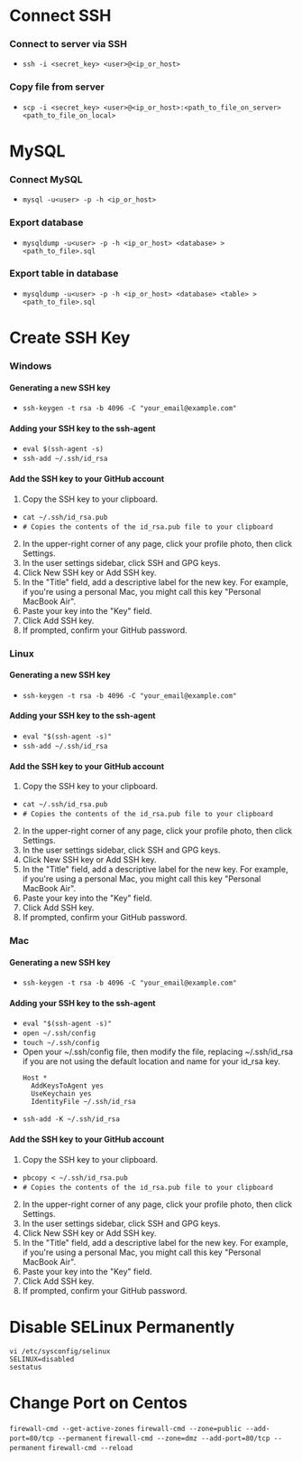 # Connect SSH
### Connect to server via SSH
- `ssh -i <secret_key> <user>@<ip_or_host>`

### Copy file from server
- `scp -i <secret_key> <user>@<ip_or_host>:<path_to_file_on_server> <path_to_file_on_local>`

# MySQL
### Connect MySQL
- `mysql -u<user> -p -h <ip_or_host>`

### Export database
- `mysqldump -u<user> -p -h <ip_or_host> <database> > <path_to_file>.sql`

### Export table in database
- `mysqldump -u<user> -p -h <ip_or_host> <database> <table> > <path_to_file>.sql`

# Create SSH Key
### Windows
#### Generating a new SSH key
- `ssh-keygen -t rsa -b 4096 -C "your_email@example.com"`

#### Adding your SSH key to the ssh-agent
- `eval $(ssh-agent -s)`
- `ssh-add ~/.ssh/id_rsa`

#### Add the SSH key to your GitHub account
1. Copy the SSH key to your clipboard.
  - `cat ~/.ssh/id_rsa.pub`
  - `# Copies the contents of the id_rsa.pub file to your clipboard`

2. In the upper-right corner of any page, click your profile photo, then click Settings.
3. In the user settings sidebar, click SSH and GPG keys.
4. Click New SSH key or Add SSH key.
5. In the "Title" field, add a descriptive label for the new key. For example, if you're using a personal Mac, you might call this key "Personal MacBook Air".
6. Paste your key into the "Key" field.
7. Click Add SSH key.
8. If prompted, confirm your GitHub password.

### Linux
#### Generating a new SSH key
- `ssh-keygen -t rsa -b 4096 -C "your_email@example.com"`

#### Adding your SSH key to the ssh-agent
- `eval "$(ssh-agent -s)"`
- `ssh-add ~/.ssh/id_rsa`

#### Add the SSH key to your GitHub account
1. Copy the SSH key to your clipboard.
  - `cat ~/.ssh/id_rsa.pub`
  - `# Copies the contents of the id_rsa.pub file to your clipboard`

2. In the upper-right corner of any page, click your profile photo, then click Settings.
3. In the user settings sidebar, click SSH and GPG keys.
4. Click New SSH key or Add SSH key.
5. In the "Title" field, add a descriptive label for the new key. For example, if you're using a personal Mac, you might call this key "Personal MacBook Air".
6. Paste your key into the "Key" field.
7. Click Add SSH key.
8. If prompted, confirm your GitHub password.

### Mac
#### Generating a new SSH key
- `ssh-keygen -t rsa -b 4096 -C "your_email@example.com"`

#### Adding your SSH key to the ssh-agent
- `eval "$(ssh-agent -s)"`
- `open ~/.ssh/config`
- `touch ~/.ssh/config`
- Open your ~/.ssh/config file, then modify the file, replacing ~/.ssh/id_rsa if you are not using the default location and name for your id_rsa key.
  ```
  Host *
    AddKeysToAgent yes
    UseKeychain yes
    IdentityFile ~/.ssh/id_rsa
  ```
- `ssh-add -K ~/.ssh/id_rsa`

#### Add the SSH key to your GitHub account
1. Copy the SSH key to your clipboard.
  - `pbcopy < ~/.ssh/id_rsa.pub`
  - `# Copies the contents of the id_rsa.pub file to your clipboard`

2. In the upper-right corner of any page, click your profile photo, then click Settings.
3. In the user settings sidebar, click SSH and GPG keys.
4. Click New SSH key or Add SSH key.
5. In the "Title" field, add a descriptive label for the new key. For example, if you're using a personal Mac, you might call this key "Personal MacBook Air".
6. Paste your key into the "Key" field.
7. Click Add SSH key.
8. If prompted, confirm your GitHub password.

# Disable SELinux Permanently
`vi /etc/sysconfig/selinux`  
`SELINUX=disabled`  
`sestatus`  

# Change Port on Centos
`firewall-cmd --get-active-zones`
`firewall-cmd --zone=public --add-port=80/tcp --permanent`
`firewall-cmd --zone=dmz --add-port=80/tcp --permanent`
`firewall-cmd --reload`
